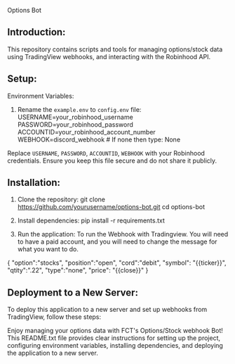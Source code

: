 Options Bot

Introduction:
-------------
This repository contains scripts and tools for managing options/stock data using TradingView webhooks,
  and interacting with the Robinhood API.

Setup:
------
Environment Variables:

1. Rename the `example.env` to `config.env` file:
    USERNAME=your_robinhood_username
    PASSWORD=your_robinhood_password
    ACCOUNTID=your_robinhood_account_number
    WEBHOOK=discord_webhook # If none then type: None

Replace `USERNAME`, `PASSWORD`, `ACCOUNTID`, `WEBHOOK` with your Robinhood credentials. Ensure you keep this file secure and do not share it publicly.

Installation:
-------------

1. Clone the repository:
  git clone https://github.com/yourusername/options-bot.git
  cd options-bot

2. Install dependencies:
  pip install -r requirements.txt

3. Run the application:
To run the Webhook with Tradingview. You will need to have a paid account, and you will need to change the message for what you want to do.

{
  "option":"stocks",
  "position":"open",
  "cord":"debit",
  "symbol": "{{ticker}}",
  "qtity":".22",
  "type":"none",
  "price": "{{close}}"
}

Deployment to a New Server:
----------------------------

To deploy this application to a new server and set up webhooks from TradingView, follow these steps:

Enjoy managing your options data with FCT's Options/Stock webhook Bot!
This README.txt file provides clear instructions for setting up the project, configuring environment variables, installing dependencies, and deploying the application to a new server. 
